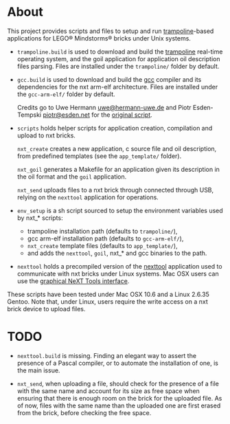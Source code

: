 About
=====

This project provides scripts and files to setup and run [trampoline][]-based
applications for LEGO&reg; Mindstorms&reg; bricks under Unix systems.

* `trampoline.build` is used to download and build the [trampoline][] real-time
	operating system, and the goil application for application oil description files
	parsing. Files are installed under the `trampoline/` folder by default.

* `gcc.build` is used to download and build the [gcc][] compiler and its
	dependencies for the nxt arm-elf architecture. Files are installed under the
	`gcc-arm-elf/` folder by default.

	Credits go to Uwe Hermann <uwe@hermann-uwe.de> and Piotr Esden-Tempski
	<piotr@esden.net> for the [original script][1].

* `scripts` holds helper scripts for application creation, compilation and
	upload to nxt bricks.

	`nxt_create` creates a new application, c source file and oil description,
	from predefined templates (see the `app_template/` folder).
	
	`nxt_goil` generates a Makefile for an application given its description in
	the oil format and the `goil` application. 

	`nxt_send` uploads files to a nxt brick through connected through USB, relying
	on the `nexttool` application for operations.

* `env_setup` is a sh script sourced to setup the environment variables used by
	nxt_* scripts:
	+ trampoline installation path (defaults to `trampoline/`),
	+ gcc arm-elf installation path (defaults to `gcc-arm-elf/`),
	+ `nxt_create` template files (defaults to `app_template/`),
	+ and adds the `nexttool`, `goil`, nxt_* and gcc binaries to the path.

* `nexttool` holds a precompiled version of the [nexttool][] application used to
	communicate with nxt bricks under Linux systems. Mac OSX users can use the
	[graphical NeXT Tools
	interface](http://bricxcc.sourceforge.net/utilities.html).

These scripts have been tested under Mac OSX 10.6 and a Linux 2.6.35 Gentoo.
Note that, under Linux, users require the write access on a nxt brick device to
upload files.

TODO
====

* `nexttool.build` is missing. Finding an elegant way to assert the presence of
	a Pascal compiler, or to automate the installation of one, is the main issue.

* `nxt_send`, when uploading a file, should check for the presence of a file
	with the same name and account for its size as free space when ensuring that
	there is enough room on the brick for the uploaded file. As of now, files with
	the same name than the uploaded one are first erased from the brick, before
	checking the free space.



[trampoline]: http://trampoline.rts-software.org/
	"Trampoline open-source real-time operating system." 

[gcc]: http://gcc.gnu.org/

[nexttool]: http://bricxcc.sourceforge.net/

[1]: https://github.com/esden/summon-arm-toolchain
